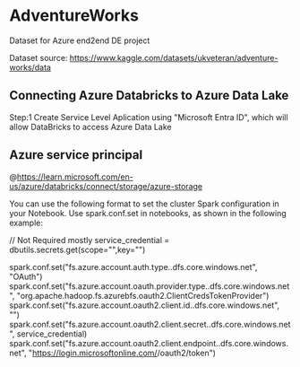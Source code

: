 # AdventureWorks
Dataset for Azure end2end DE project 

Dataset source:
https://www.kaggle.com/datasets/ukveteran/adventure-works/data


## Connecting Azure Databricks to Azure Data Lake

Step:1 Create Service Level Aplication using "Microsoft Entra ID", which will allow DataBricks to access Azure Data Lake

## Azure service principal
@https://learn.microsoft.com/en-us/azure/databricks/connect/storage/azure-storage

You can use the following format to set the cluster Spark configuration in your Notebook.
Use spark.conf.set in notebooks, as shown in the following example:

// Not Required mostly
service_credential = dbutils.secrets.get(scope="<secret-scope>",key="<service-credential-key>") 

spark.conf.set("fs.azure.account.auth.type.<storage-account>.dfs.core.windows.net", "OAuth")
spark.conf.set("fs.azure.account.oauth.provider.type.<storage-account>.dfs.core.windows.net", "org.apache.hadoop.fs.azurebfs.oauth2.ClientCredsTokenProvider")
spark.conf.set("fs.azure.account.oauth2.client.id.<storage-account>.dfs.core.windows.net", "<application-id>")
spark.conf.set("fs.azure.account.oauth2.client.secret.<storage-account>.dfs.core.windows.net", service_credential)
spark.conf.set("fs.azure.account.oauth2.client.endpoint.<storage-account>.dfs.core.windows.net", "https://login.microsoftonline.com/<directory-id>/oauth2/token")
